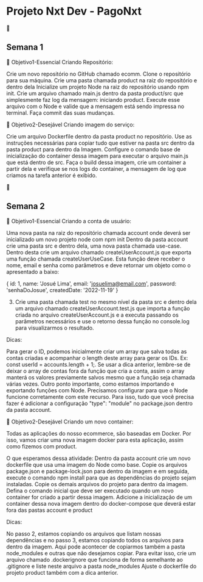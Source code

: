 # Projeto Nxt Dev - PagoNxt

:calendar: <h2>Semana 1 </h2>

📖 Objetivo1-Essencial Criando Repositório:

Crie um novo repositório no GitHub chamado ecomm.
Clone o repositório para sua máquina.
Crie uma pasta chamada product na raiz do repositório e dentro dela Inicialize um projeto Node na raiz do repositório usando npm init.
Crie um arquivo chamado main.js dentro da pasta product/src que simplesmente faz log da mensagem: iniciando product.
Execute esse arquivo com o Node e valide que a mensagem está sendo impressa no terminal.
Faça commit das suas mudanças.


📖 Objetivo2-Desejável Criando imagem do serviço:

Crie um arquivo Dockerfile dentro da pasta product no repositório.
Use as instruções necessárias para copiar tudo que estiver na pasta src dentro da pasta product para dentro da Imagem.
Configure o comando base de inicialização do container dessa imagem para executar o arquivo main.js que está dentro de src.
Faça o build dessa imagem, crie um container a partir dela e verifique se nos logs do container, a mensagem de log que criamos na tarefa anterior é exibido.

:calendar: <h2>Semana 2 </h2>

📖 Objetivo1-Essencial Criando a conta de usuário:

Uma nova pasta na raiz do repositório chamada account onde deverá ser inicializado um novo projeto node com npm init
Dentro da pasta account crie uma pasta src e dentro dela, uma nova pasta chamada use-case. Dentro desta crie um arquivo chamado createUserAccount.js que exporta uma função chamada createUserUseCase. Esta função deve receber o nome, email e senha como parâmetros e deve retornar um objeto como o apresentado a baixo:

{
   id: 1,
   name: 'Josué Lima',
   email: 'josuelima@email.com',
   password: 'senhaDoJosue',
   createdDate: '2022-11-19'
}

3. Crie uma pasta chamada test no mesmo nível da pasta src e dentro dela um arquivo chamado createUserAccount.test.js que importa a função criada no arquivo createUserAccount.js e a executa passando os parâmetros necessários e use o retorno dessa função no console.log para visualizarmos o resultado.

Dicas: 

Para gerar o ID, podemos inicialmente criar um array que salva todas as contas criadas e acompanhar o length deste array para gerar os IDs. Ex: const userId = accounts.length + 1;.
Se usar a dica anterior, lembre-se de deixar o array de contas fora da função que cria a conta, assim o array manterá os valores previamente salvos mesmo que a função seja chamada várias vezes.
Outro ponto importante, como estamos importando e exportando funções com Node. Precisamos configurar para que o Node funcione corretamente com este recurso. Para isso, tudo que você precisa fazer é adicionar a configuração "type": "module" no package.json dentro da pasta account.

📖 Objetivo2-Desejável Criando um novo container:

Todas as aplicações do nosso ecommerce, são baseadas em Docker. Por isso, vamos criar uma nova imagem docker para esta aplicação, assim como fizemos com product.

O que esperamos dessa atividade:
Dentro da pasta account crie um novo dockerfile que usa uma imagem do Node como base.
Copie os arquivos package.json e package-lock.json para dentro da imagem e em seguida, execute o comando npm install para que as dependências do projeto sejam instaladas.
Copie os demais arquivos do projeto para dentro da imagem.
Defina o comando inicial que deve ser executado quando um novo container for criado a partir dessa imagem.
Adicione a inicialização de um container dessa nova imagem dentro do docker-compose que deverá estar fora das pastas account e product

Dicas: 

No passo 2, estamos copiando os arquivos que listam nossas dependências e no passo 3, estamos copiando todos os arquivos para dentro da imagem. Aqui pode acontecer de copiarmos também a pasta node_modules e outras que não desejamos copiar. Para evitar isso, crie um arquivo chamado .dockerignore que funciona de forma semelhante ao .gitignore e liste neste arquivo a pasta node_modules
Ajuste o dockerfile do projeto product também com a dica anterior.



